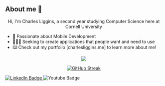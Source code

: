 
## About me 🦥
<p align="center">
  Hi, I'm Charles Liggins, a second year studying Computer Science here at Cornell University 
</p>
<ul>
  <li>
     📲 Passionate about Mobile Development 
  </li>
  <li>
    🧑🏽‍💻 Seeking to create applications that people want and need to use
  </li>
  <li>
    ⌨️ Check out my portfolio [charlesliggins.me] to learn more about me!
  </li>
</ul>


<p align="center">
  <a href="https://skillicons.dev">
    <img src="https://skillicons.dev/icons?i=git,figma,swift,js,html,css,ts,python,tailwind,java,ocaml" />
  </a>
</p>

<p align="center">
  <a href="https://git.io/streak-stats"><img src="https://github-readme-streak-stats.herokuapp.com?user=xhether&theme=tokyonight" alt="GitHub Streak" /></a>
</p>

<p align="center>
  ![](https://leetcard.jacoblin.cool/Xhether?theme=wtf&font=Ubuntu_Mono)
</p>

<div id="badges" align="center">
  <a href="https://www.linkedin.com/in/charles-liggins-31189b274/"> 
  <img src="https://img.shields.io/badge/LinkedIn-blue?style=for-the-badge&logo=linkedin&logoColor=white" alt="LinkedIn Badge"/>
  </a>
  <a href"https://www.youtube.com/@Xhetherr">
  <img src="https://img.shields.io/badge/YouTube-red?style=for-the-badge&logo=youtube&logoColor=white" alt="Youtube Badge"/>
  </a>
</div>
